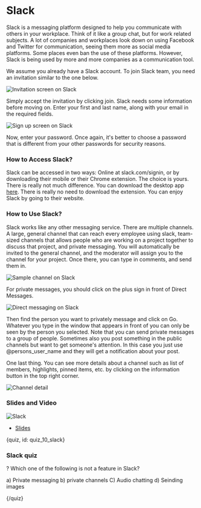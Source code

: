 # Slack
 
Slack is a messaging platform designed to help you communicate with others in your workplace. Think of it like a group chat, but for work related subjects. A lot of companies and workplaces look down on using Facebook and Twitter for communication, seeing them more as social media platforms. Some places even ban the use of these platforms. However, Slack is being used by more and more companies as a communication tool.

We assume you already have a Slack account. To join Slack team, you need an invitation similar to the one below.

![Invitation screen on Slack](images/10_slack/10_google_slack_01.png)

Simply accept the invitation by clicking join. Slack needs some information before moving on. Enter your first and last name, along with your email in the required fields.

![Sign up screen on Slack](images/10_slack/10_google_slack_02.png)

 
Now, enter your password. Once again, it's better to choose a password that is different from your other passwords for security reasons. 


### How to Access Slack?
 
Slack can be accessed in two ways: Online at slack.com/signin, or by downloading their mobile or their Chrome extension. The choice is yours. There is really not much difference. You can download the desktop app [here](https://chrome.google.com/webstore/detail/slack/jeogkiiogjbmhklcnbgkdcjoioegiknm?hl=en-US). There is really no need to download the extension. You can enjoy Slack by going to their website.
 
### How to Use Slack?
 
Slack works like any other messaging service. There are multiple channels. A large, general channel that can reach every employee using slack, team-sized channels that allows people who are working on a project together to discuss that project, and private messaging. You will automatically be invited to the general channel, and the moderator will assign you to the channel for your project. Once there, you can type in comments, and send them in.
 
![Sample channel on Slack](images/10_slack/10_google_slack_03.png)
 
For private messages, you should click on the plus sign in front of Direct Messages.
 
![Direct messaging on Slack](images/10_slack/10_google_slack_04.png)
  
Then find the person you want to privately message and click on Go. Whatever you type in the window that appears in front of you can only be seen by the person you selected. Note that you can send private messages to a group of people. Sometimes also you post something in the public channels but want to get someone's attention. In this case you just use @persons_user_name and they will get a notification about your post.

One last thing. You can see more details about a channel such as list of members, highlights, pinned items, etc. by clicking on the information button in the top right corner.

![Channel detail](images/10_slack/10_google_slack_05.png)

### Slides and Video

![Slack](https://youtu.be/2DPmdh2CSq8)

* [Slides](https://docs.google.com/presentation/d/1MRilsnUC53namMrkqA9O7MkBybbQ4JKTvVNFlomkMuM/edit?usp=sharing)

{quiz, id: quiz_10_slack}

### Slack quiz

? Which one of the following is not a feature in Slack?

a) Private messaging
b) private channels
C) Audio chatting
d) Seinding images

{/quiz}